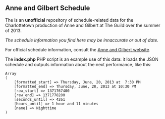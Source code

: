 Anne and Gilbert Schedule
-------------------------

The is an **unofficial** repository of schedule-related data for the Charlottetown production of Anne and Gilbert at The Guild over the summer of 2013.

*The schedule information you find here may be innaccurate or out of date.*

For official schedule information, consult the [Anne and Gilbert website](http://www.anneandgilbert.com).

The **index.php** PHP script is an example use of this data: it loads the JSON schedule and outputs information about the next performance, like this:

	Array
	(
	    [formatted_start] => Thursday, June, 20, 2013 at  7:30 PM
	    [formatted_end] => Thursday, June, 20, 2013 at 10:30 PM
	    [raw_start] => 1371767400
	    [raw_end] => 1371778200
	    [seconds_until] => 4261
	    [hours_until] => 1 hour and 11 minutes
	    [name] => Nighttime
	)